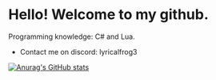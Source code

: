 # Hello! Welcome to my github.

Programming knowledge: C# and Lua.
* Contact me on discord: lyricalfrog3

[![Anurag's GitHub stats](https://github-readme-stats.vercel.app/api?username=lyricalfrog3)](https://github.com/lyricalfrog3/lyricalfrog3)
